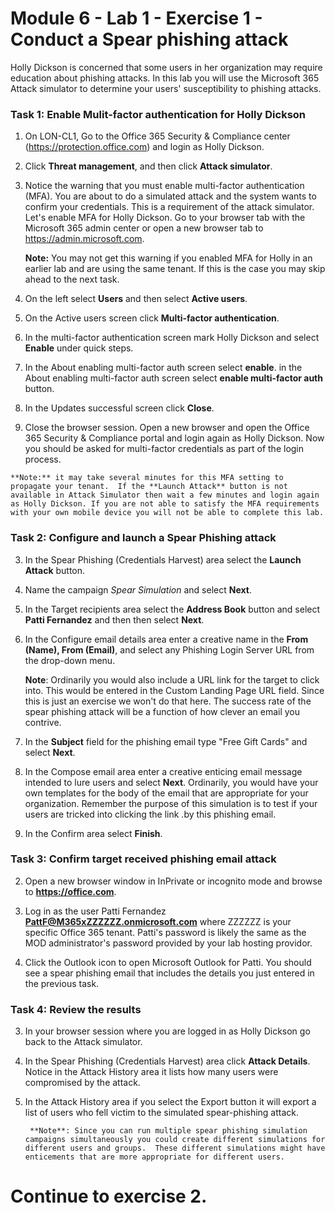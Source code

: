 # Module 6 - Lab 1 - Exercise 1 - Conduct a Spear phishing attack


Holly Dickson is concerned that some users in her organization may require education about phishing attacks.  In this lab you will use the Microsoft 365 Attack simulator to determine your users' susceptibility to phishing attacks.


### Task 1: Enable Mulit-factor authentication for Holly Dickson


1.  On LON-CL1, Go to the Office 365 Security & Compliance center (https://protection.office.com) and login as Holly Dickson.

2.  Click **Threat management**, and then click **Attack simulator**.

3.  Notice the warning that you must enable multi-factor authentication (MFA).  You are about to do a simulated attack and the system wants to confirm your credentials. This is a requirement of the attack simulator. Let's enable MFA for Holly Dickson. Go to your browser tab with the Microsoft 365 admin center or open a new browser tab to https://admin.microsoft.com.

	**Note:** You may not get this warning if you enabled MFA for Holly in an earlier lab and are using the same tenant.  If this is the case you may skip ahead to the next task.

4.  On the left select **Users** and then select **Active users**.

5.  On the Active users screen click **Multi-factor authentication**.

7.  In the multi-factor authentication screen mark Holly Dickson and select **Enable** under quick steps.

8.  In the About enabling multi-factor auth screen select **enable**. in the About enabling multi-factor auth screen select **enable multi-factor auth** button.

9.  In the Updates successful screen click **Close**.

10.  Close the browser session.  Open a new browser and open the Office 365 Security & Compliance portal and login again as Holly Dickson.  Now you should be asked for multi-factor credentials as part of the login process.

	**Note:** it may take several minutes for this MFA setting to propagate your tenant.  If the **Launch Attack** button is not available in Attack Simulator then wait a few minutes and login again as Holly Dickson. If you are not able to satisfy the MFA requirements with your own mobile device you will not be able to complete this lab.

### Task 2: Configure and launch a Spear Phishing attack
3.  In the Spear Phishing (Credentials Harvest) area select the **Launch Attack** button.

4.  Name the campaign *Spear Simulation* and select **Next**.

5.  In the Target recipients area select the **Address Book** button and select **Patti Fernandez** and then then select  **Next**.

6.  In the Configure email details area enter a creative name in the **From (Name), From (Email)**, and select any Phishing Login Server URL from the drop-down menu.

      **Note**: Ordinarily you would also include a URL link for the target to click into.  This would be entered in the Custom Landing Page URL field.  Since this is just an exercise we won't do that here.  The success rate of the spear phishing attack will be a function of how clever an email you contrive. 

7.  In the **Subject** field for the phishing email type "Free Gift Cards" and select **Next**.

8.  In the Compose email area enter a creative enticing email message intended to lure users and select **Next**.  Ordinarily, you would have your own templates for the body of the email that are appropriate for your organization.  Remember the purpose of this simulation is to test if your users are tricked into clicking the link .by this phishing email.

9.  In the Confirm area select **Finish**.


### Task 3: Confirm target received phishing email attack

2.  Open a new browser window in InPrivate or incognito mode and browse to **https://office.com**.
 
3.  Log in as the user Patti Fernandez **PattF@M365xZZZZZZ.onmicrosoft.com** where ZZZZZZ is your specific Office 365 tenant.  Patti's password is likely the same as the MOD administrator's password provided by your lab hosting providor.

4.  Click the Outlook icon to open Microsoft Outlook for Patti. You should see a spear phishing email that includes the details you just entered in the previous task.

### Task 4: Review the results

3. In your browser session where you are logged in as Holly Dickson go back to the Attack simulator.

4. In the Spear Phishing (Credentials Harvest) area click **Attack Details**.  Notice in the Attack History area it lists how many users were compromised by the attack.

5. In the Attack History area if you select the Export button it will export a list of users who fell victim to the simulated spear-phishing attack.  
    
		**Note**: Since you can run multiple spear phishing simulation campaigns simultaneously you could create different simulations for different users and groups.  These different simulations might have enticements that are more appropriate for different users.
 

# Continue to exercise 2.
